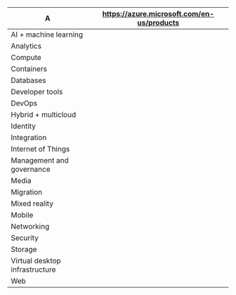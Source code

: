 | A                              | https://azure.microsoft.com/en-us/products |
| ------------------------------ | ------------------------------------------ |
| AI + machine learning          |                                            |
| Analytics                      |                                            |
| Compute                        |                                            |
| Containers                     |                                            |
| Databases                      |                                            |
| Developer tools                |                                            |
| DevOps                         |                                            |
| Hybrid + multicloud            |                                            |
| Identity                       |                                            |
| Integration                    |                                            |
| Internet of Things             |                                            |
| Management and governance      |                                            |
| Media                          |                                            |
| Migration                      |                                            |
| Mixed reality                  |                                            |
| Mobile                         |                                            |
| Networking                     |                                            |
| Security                       |                                            |
| Storage                        |                                            |
| Virtual desktop infrastructure |                                            |
| Web                            |                                            |
